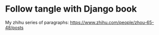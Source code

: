 # Follow tangle with Django book    
My zhihu series of paragraphs: https://www.zhihu.com/people/zhou-65-48/posts   

